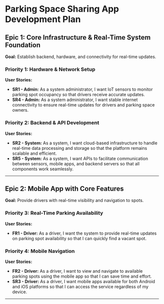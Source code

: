 # Parking Space Sharing App Development Plan

## Epic 1: Core Infrastructure & Real-Time System Foundation
**Goal:** Establish backend, hardware, and connectivity for real-time updates.

### Priority 1: Hardware & Network Setup
**User Stories:**
- **SR1 - Admin:** As a system administrator, I want IoT sensors to monitor parking spot occupancy so that drivers receive accurate updates.
- **SR4 - Admin:** As a system administrator, I want stable internet connectivity to ensure real-time updates for drivers and parking space owners.

### Priority 2: Backend & API Development
**User Stories:**
- **SR2 - System:** As a system, I want cloud-based infrastructure to handle real-time data processing and storage so that the platform remains scalable and efficient.
- **SR5 - System:** As a system, I want APIs to facilitate communication between sensors, mobile apps, and backend servers so that all components work seamlessly.
---

## Epic 2: Mobile App with Core Features
**Goal:** Provide drivers with real-time visibility and navigation to spots.

### Priority 3: Real-Time Parking Availability
**User Stories:**
- **FR1 - Driver:** As a driver, I want the system to provide real-time updates on parking spot availability so that I can quickly find a vacant spot.

### Priority 4: Mobile Navigation
**User Stories:**
- **FR2 - Driver:** As a driver, I want to view and navigate to available parking spots using the mobile app so that I can save time and effort.
- **SR3 - Driver:** As a driver, I want mobile apps available for both Android and iOS platforms so that I can access the service regardless of my device.
---